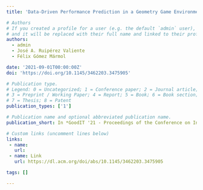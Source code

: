 ```yaml
---
title: 'Data-Driven Performance Prediction in a Geometry Game Environment'

# Authors
# If you created a profile for a user (e.g. the default `admin` user), write the username (folder name) here
# and it will be replaced with their full name and linked to their profile.
authors:
  - admin
  - José A. Ruipérez Valiente
  - Félix Gómez Mármol

date: '2021-09-01T00:00:00Z'
doi: 'https://doi.org/10.1145/3462203.3475905'

# Publication type.
# Legend: 0 = Uncategorized; 1 = Conference paper; 2 = Journal article;
# 3 = Preprint / Working Paper; 4 = Report; 5 = Book; 6 = Book section;
# 7 = Thesis; 8 = Patent
publication_types: ['1']

# Publication name and optional abbreviated publication name.
publication_short: In *GoodIT '21 - Proceedings of the Conference on Information Technology for Social Good*

# Custom links (uncomment lines below)
links:
 - name:
   url:
 - name: Link
   url: https://dl.acm.org/doi/abs/10.1145/3462203.3475905

tags: []

---
```

